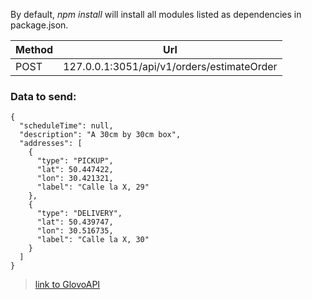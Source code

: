 By default, *npm install* will install all modules listed as dependencies in package.json.

Method | Url
------------ | -------------
POST | 127.0.0.1:3051/api/v1/orders/estimateOrder

### Data to send:
```
{
  "scheduleTime": null,
  "description": "A 30cm by 30cm box",
  "addresses": [
    {
      "type": "PICKUP",
      "lat": 50.447422,
      "lon": 30.421321,
      "label": "Calle la X, 29"
    },
    {
      "type": "DELIVERY",
      "lat": 50.439747,
      "lon": 30.516735,
      "label": "Calle la X, 30"
    }
  ]
}
```
>[link to GlovoAPI](http://google.com)